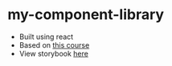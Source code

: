 # my-component-library

- Built using react
- Based on [this course](https://frontendmasters.com/courses/design-systems/)
- View storybook [here](femdesignsystems.netlify.app)